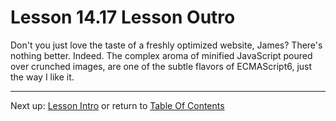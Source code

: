 # Lesson 14.17 Lesson Outro

Don't you just love the taste of a freshly optimized website, James? There's nothing better. Indeed. The complex aroma of minified JavaScript poured over crunched images, are one of the subtle flavors of ECMAScript6, just the way I like it.

- - -
Next up: [Lesson Intro](ND024_Part3_Lesson15_01.md) or return to [Table Of Contents](./ND024_TableOfContents.md)
